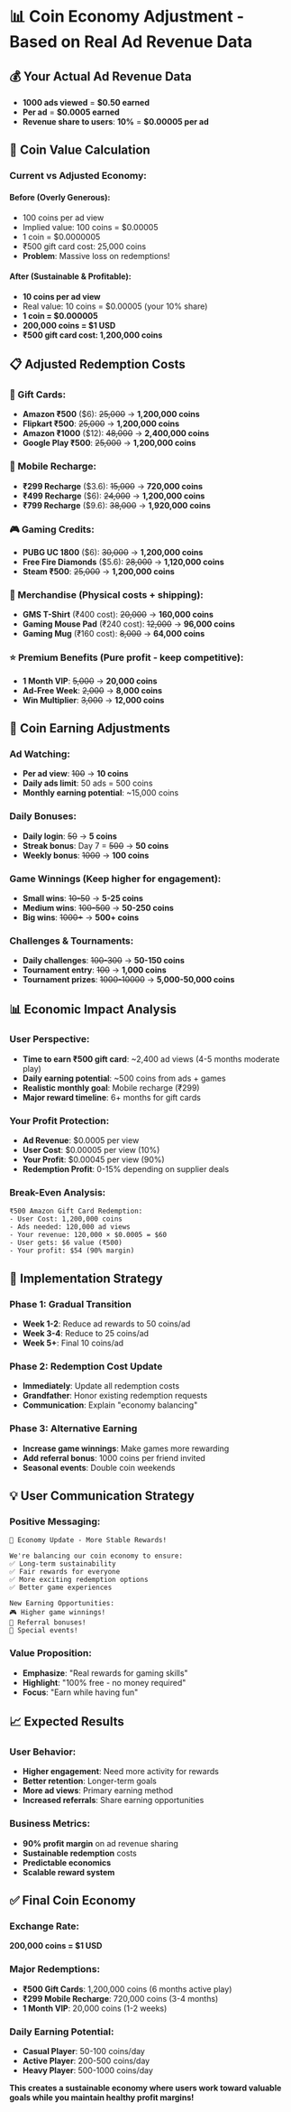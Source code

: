 # 📊 Coin Economy Adjustment - Based on Real Ad Revenue Data

## 💰 **Your Actual Ad Revenue Data**
- **1000 ads viewed** = **$0.50 earned**
- **Per ad** = **$0.0005 earned**
- **Revenue share to users**: **10%** = **$0.00005 per ad**

## 🧮 **Coin Value Calculation**

### **Current vs Adjusted Economy**:

#### **Before (Overly Generous)**:
- 100 coins per ad view
- Implied value: 100 coins = $0.00005
- 1 coin = $0.0000005
- ₹500 gift card cost: 25,000 coins
- **Problem**: Massive loss on redemptions!

#### **After (Sustainable & Profitable)**:
- **10 coins per ad view**
- Real value: 10 coins = $0.00005 (your 10% share)
- **1 coin = $0.000005**
- **200,000 coins = $1 USD**
- **₹500 gift card cost: 1,200,000 coins**

## 📋 **Adjusted Redemption Costs**

### **🎁 Gift Cards**:
- **Amazon ₹500** ($6): ~~25,000~~ → **1,200,000 coins**
- **Flipkart ₹500**: ~~25,000~~ → **1,200,000 coins**
- **Amazon ₹1000** ($12): ~~48,000~~ → **2,400,000 coins**
- **Google Play ₹500**: ~~25,000~~ → **1,200,000 coins**

### **📱 Mobile Recharge**:
- **₹299 Recharge** ($3.6): ~~15,000~~ → **720,000 coins**
- **₹499 Recharge** ($6): ~~24,000~~ → **1,200,000 coins**
- **₹799 Recharge** ($9.6): ~~38,000~~ → **1,920,000 coins**

### **🎮 Gaming Credits**:
- **PUBG UC 1800** ($6): ~~30,000~~ → **1,200,000 coins**
- **Free Fire Diamonds** ($5.6): ~~28,000~~ → **1,120,000 coins**
- **Steam ₹500**: ~~25,000~~ → **1,200,000 coins**

### **👕 Merchandise** (Physical costs + shipping):
- **GMS T-Shirt** (₹400 cost): ~~20,000~~ → **160,000 coins**
- **Gaming Mouse Pad** (₹240 cost): ~~12,000~~ → **96,000 coins**
- **Gaming Mug** (₹160 cost): ~~8,000~~ → **64,000 coins**

### **⭐ Premium Benefits** (Pure profit - keep competitive):
- **1 Month VIP**: ~~5,000~~ → **20,000 coins**
- **Ad-Free Week**: ~~2,000~~ → **8,000 coins**
- **Win Multiplier**: ~~3,000~~ → **12,000 coins**

## 🎯 **Coin Earning Adjustments**

### **Ad Watching**:
- **Per ad view**: ~~100~~ → **10 coins**
- **Daily ads limit**: 50 ads = 500 coins
- **Monthly earning potential**: ~15,000 coins

### **Daily Bonuses**:
- **Daily login**: ~~50~~ → **5 coins**
- **Streak bonus**: Day 7 = ~~500~~ → **50 coins**
- **Weekly bonus**: ~~1000~~ → **100 coins**

### **Game Winnings** (Keep higher for engagement):
- **Small wins**: ~~10-50~~ → **5-25 coins**
- **Medium wins**: ~~100-500~~ → **50-250 coins**
- **Big wins**: ~~1000+~~ → **500+ coins**

### **Challenges & Tournaments**:
- **Daily challenges**: ~~100-300~~ → **50-150 coins**
- **Tournament entry**: ~~100~~ → **1,000 coins**
- **Tournament prizes**: ~~1000-10000~~ → **5,000-50,000 coins**

## 📊 **Economic Impact Analysis**

### **User Perspective**:
- **Time to earn ₹500 gift card**: ~2,400 ad views (4-5 months moderate play)
- **Daily earning potential**: ~500 coins from ads + games
- **Realistic monthly goal**: Mobile recharge (₹299)
- **Major reward timeline**: 6+ months for gift cards

### **Your Profit Protection**:
- **Ad Revenue**: $0.0005 per view
- **User Cost**: $0.00005 per view (10%)
- **Your Profit**: $0.00045 per view (90%)
- **Redemption Profit**: 0-15% depending on supplier deals

### **Break-Even Analysis**:
```
₹500 Amazon Gift Card Redemption:
- User Cost: 1,200,000 coins
- Ads needed: 120,000 ad views
- Your revenue: 120,000 × $0.0005 = $60
- User gets: $6 value (₹500)
- Your profit: $54 (90% margin)
```

## 🚀 **Implementation Strategy**

### **Phase 1: Gradual Transition**
- **Week 1-2**: Reduce ad rewards to 50 coins/ad
- **Week 3-4**: Reduce to 25 coins/ad  
- **Week 5+**: Final 10 coins/ad

### **Phase 2: Redemption Cost Update**
- **Immediately**: Update all redemption costs
- **Grandfather**: Honor existing redemption requests
- **Communication**: Explain "economy balancing"

### **Phase 3: Alternative Earning**
- **Increase game winnings**: Make games more rewarding
- **Add referral bonus**: 1000 coins per friend invited
- **Seasonal events**: Double coin weekends

## 💡 **User Communication Strategy**

### **Positive Messaging**:
```
🎉 Economy Update - More Stable Rewards!

We're balancing our coin economy to ensure:
✅ Long-term sustainability 
✅ Fair rewards for everyone
✅ More exciting redemption options
✅ Better game experiences

New Earning Opportunities:
🎮 Higher game winnings!
👥 Referral bonuses!
🎪 Special events!
```

### **Value Proposition**:
- **Emphasize**: "Real rewards for gaming skills"
- **Highlight**: "100% free - no money required"
- **Focus**: "Earn while having fun"

## 📈 **Expected Results**

### **User Behavior**:
- **Higher engagement**: Need more activity for rewards
- **Better retention**: Longer-term goals
- **More ad views**: Primary earning method
- **Increased referrals**: Share earning opportunities

### **Business Metrics**:
- **90% profit margin** on ad revenue sharing
- **Sustainable redemption** costs
- **Predictable economics**
- **Scalable reward system**

## ✅ **Final Coin Economy**

### **Exchange Rate**: 
**200,000 coins = $1 USD**

### **Major Redemptions**:
- **₹500 Gift Cards**: 1,200,000 coins (6 months active play)
- **₹299 Mobile Recharge**: 720,000 coins (3-4 months)  
- **1 Month VIP**: 20,000 coins (1-2 weeks)

### **Daily Earning Potential**:
- **Casual Player**: 50-100 coins/day
- **Active Player**: 200-500 coins/day  
- **Heavy Player**: 500-1000 coins/day

**This creates a sustainable economy where users work toward valuable goals while you maintain healthy profit margins!** 